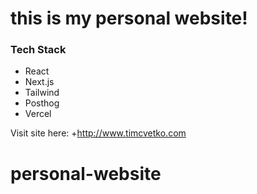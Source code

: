 # this is my personal website!

### Tech Stack

* React
* Next.js
* Tailwind
* Posthog
* Vercel

Visit site here: +http://www.timcvetko.com
# personal-website
